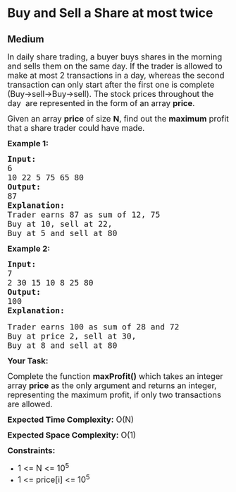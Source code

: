 # Buy and Sell a Share at most twice
## Medium 
<div class="problem-statement">
                <p></p><p><span style="font-size:18px">In daily share trading, a buyer buys shares in the morning and sells them on the same day. If the trader is allowed to make at most 2 transactions in a day, whereas the second transaction can only start after the first one is complete (Buy-&gt;sell-&gt;Buy-&gt;sell). The stock prices throughout the day&nbsp;&nbsp;are represented&nbsp;in the form of&nbsp;an array <strong>price</strong>.&nbsp;</span></p>

<p><span style="font-size:18px">Given an array <strong>price</strong> of size <strong>N</strong>, find out the <strong>maximum</strong> profit that a share trader could have made.</span></p>

<p><strong><span style="font-size:18px">Example 1:</span></strong></p>

<pre><span style="font-size:18px"><strong>Input:</strong>
6
10 22 5 75 65 80
<strong>Output:</strong>
87
<strong>Explanation:</strong>
Trader earns 87 as sum of 12, 75&nbsp;
Buy at 10, sell at 22,&nbsp;
Buy at 5 and sell at 80</span></pre>

<p><strong><span style="font-size:18px">Example 2:</span></strong></p>

<pre><span style="font-size:18px"><strong>Input:</strong></span>
<span style="font-size:18px">7
2 30 15 10 8 25 80
<strong>Output:</strong></span>
<span style="font-size:18px">100</span>
<span style="font-size:18px"><strong>Explanation:</strong></span>

<span style="font-size:18px">Trader earns 100 as sum of 28 and 72
Buy at price 2, sell at 30,
Buy at 8 and sell at 80</span></pre>

<p><strong><span style="font-size:18px">Your Task:</span></strong></p>

<p><span style="font-size:18px">Complete the function <strong>maxProfit()</strong> which takes an integer array <strong>price</strong> as the only argument and returns an integer, representing the maximum profit, if only two transactions are allowed.</span></p>

<p><span style="font-size:18px"><strong>Expected Time Complexity:</strong> O(N)</span></p>

<p><span style="font-size:18px"><strong>Expected Space Complexity:</strong> O(1)</span></p>

<p><span style="font-size:18px"><strong>Constraints:</strong></span></p>

<ul>
	<li><span style="font-size:18px">1 &lt;= N &lt;= 10<sup>5</sup></span></li>
	<li><span style="font-size:18px">1 &lt;= price[i] &lt;= 10<sup>5</sup></span></li>
</ul>
 <p></p>
            </div>